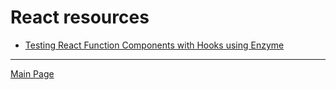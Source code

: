 # React resources

- [Testing React Function Components with Hooks using Enzyme](https://medium.com/@acesmndr/testing-react-functional-components-with-hooks-using-enzyme-f732124d320a)

---

[Main Page](../README.md)

